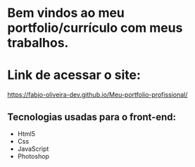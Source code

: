 # Bem vindos ao meu portfolio/currículo com meus trabalhos.


# Link de acessar o site:
 https://fabio-oliveira-dev.github.io/Meu-portfolio-profissional/

## Tecnologias usadas para o front-end:
- Html5
- Css
- JavaScript
- Photoshop